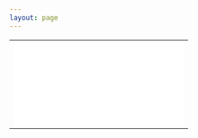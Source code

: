 ```yaml
---
layout: page
---
```


<table>
<tr>
<td> <iframe text-align="center" src="//player.bilibili.com/player.html?aid=62524974&cid=108652479&page=1" scrolling="yes" border="0" frameborder="no" framespacing="0" allowfullscreen="true" width="100%" height="100%"> </iframe> </td>
</tr>
</table>

